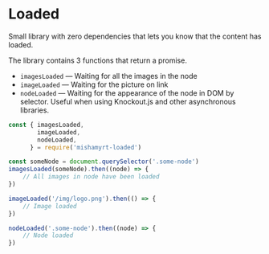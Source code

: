 # Loaded 

Small library with zero dependencies that lets you know that the content has loaded.

The library contains 3 functions that return a promise.

* `imagesLoaded` — Waiting for all the images in the node
* `imageLoaded` — Waiting for the picture on link
* `nodeLoaded` — Waiting for the appearance of the node in DOM by selector. Useful when using Knockout.js and other asynchronous libraries.

```js
const { imagesLoaded,
        imageLoaded,
        nodeLoaded,
      } = require('mishamyrt-loaded')

const someNode = document.querySelector('.some-node')
imagesLoaded(someNode).then((node) => {
    // All images in node have been loaded
})

imageLoaded('/img/logo.png').then(() => {
    // Image loaded
})

nodeLoaded('.some-node').then((node) => {
    // Node loaded
})
```